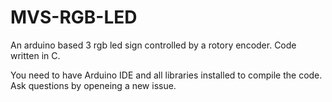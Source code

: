 # MVS-RGB-LED
An arduino based 3 rgb led sign controlled by a rotory encoder. Code written in C.

You need to have Arduino IDE and all libraries installed to compile the code.
Ask questions by openeing a new issue.

